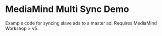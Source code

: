 MediaMind Multi Sync Demo
=========================

Example code for syncing slave ads to a master ad. Requires MediaMind Workshop > v5.


